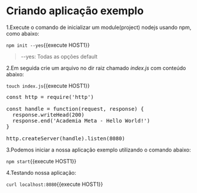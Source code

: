 # Criando aplicação exemplo

1.Execute o comando de inicializar um module(project) nodejs usando npm, como abaixo:

`npm init --yes`{{execute HOST1}}

> --yes: Todas as opções default

2.Em seguida crie um arquivo no dir raiz chamado _index.js_ com conteúdo abaixo:

`touch index.js`{{execute HOST1}}

<pre class="file" data-filename="index.js" data-target="replace">
const http = require('http')

const handle = function(request, response) {
  response.writeHead(200)
  response.end('Academia Meta - Hello World!')
}

http.createServer(handle).listen(8080)
</pre>

3.Podemos iniciar a nossa aplicação exemplo utilizando o comando abaixo:

`npm start`{{execute HOST1}}

4.Testando nossa aplicação:

`curl localhost:8080`{{execute HOST1}}

```

```

